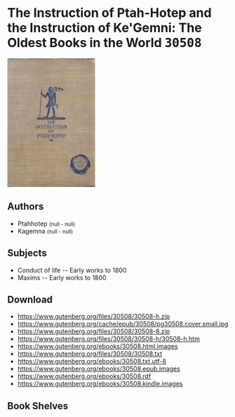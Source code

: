 # The Instruction of Ptah-Hotep and the Instruction of Ke'Gemni: The Oldest Books in the World <kbd>30508</kbd>

![](./cover.medium.jpg "")

## Authors


 - Ptahhotep <small>(null - null)</small>
 - Kagemna <small>(null - null)</small>

## Subjects


 - Conduct of life -- Early works to 1800
 - Maxims -- Early works to 1800

## Download


 - https://www.gutenberg.org/files/30508/30508-h.zip
 - https://www.gutenberg.org/cache/epub/30508/pg30508.cover.small.jpg
 - https://www.gutenberg.org/files/30508/30508-8.zip
 - https://www.gutenberg.org/files/30508/30508-h/30508-h.htm
 - https://www.gutenberg.org/ebooks/30508.html.images
 - https://www.gutenberg.org/files/30508/30508.txt
 - https://www.gutenberg.org/ebooks/30508.txt.utf-8
 - https://www.gutenberg.org/ebooks/30508.epub.images
 - https://www.gutenberg.org/ebooks/30508.rdf
 - https://www.gutenberg.org/ebooks/30508.kindle.images

## Book Shelves


